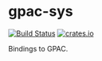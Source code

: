 # gpac-sys

[![Build Status](https://travis-ci.org/saturday06/rust-gpac-sys.svg?branch=master)](https://travis-ci.org/saturday06/rust-gpac-sys)
[![crates.io](https://img.shields.io/crates/v/gpac-sys.svg)](https://crates.io/crates/gpac-sys)

Bindings to GPAC.
